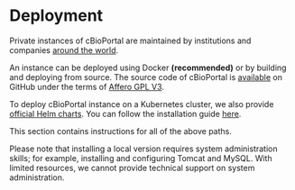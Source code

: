 # Deployment

Private instances of cBioPortal are maintained by institutions and companies [around the world](https://www.cbioportal.org/installations).

An instance can be deployed using Docker **(recommended)** or by building and deploying from source. The source code of cBioPortal is [available](https://github.com/cBioPortal/cbioportal) on GitHub under the terms of [Affero GPL V3](https://www.gnu.org/licenses/agpl-3.0.en.html).

To deploy cBioPortal instance on a Kubernetes cluster, we also provide [official Helm charts](https://artifacthub.io/packages/search?org=cbioportal). You can follow the installation guide [here](./kubernetes/README.md).

This section contains instructions for all of the above paths.

Please note that installing a local version requires system administration skills; for example, installing and configuring Tomcat and MySQL. With limited resources, we cannot provide technical support on system administration.
